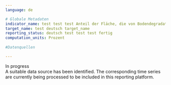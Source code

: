 ```yaml
---
language: de

# Globale Metadaten    
indicator_name: test test test Anteil der Fläche, die von Bodendegradation betroffenen ist, an der gesamten Landfläche
target_name: test deutsch target_name  
reporting_status: deutsch test test test fertig
computation_units: Prozent
      
#Datenquellen

---
```


<span class="status inprogress"> In progress </span><br>
A suitable data source has been identified. The corresponding time series are currently being processed to be included in this reporting platform.
